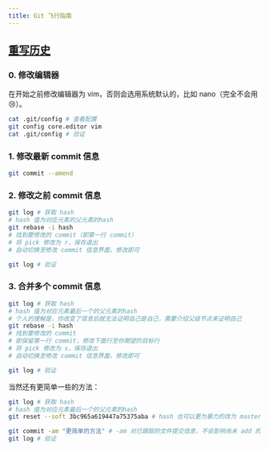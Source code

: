 ```yaml
---
title: Git 飞行指南
---
```


## [重写历史](https://git-scm.com/book/zh/v2/Git-%E5%B7%A5%E5%85%B7-%E9%87%8D%E5%86%99%E5%8E%86%E5%8F%B2)

### 0. 修改编辑器

在开始之前修改编辑器为 vim，否则会选用系统默认的，比如 nano（完全不会用 :cry:）。

```bash
cat .git/config # 查看配置
git config core.editor vim
cat .git/config # 验证
```

### 1. 修改最新 commit 信息

```bash
git commit --amend
```

### 2. 修改之前 commit 信息

```bash
git log # 获取 hash
# hash 值为对应元素的父元素的hash
git rebase -i hash
# 找到要修改的 commit（即第一行 commit）
# 将 pick 修改为 r，保存退出
# 自动切换至修改 commit 信息界面，修改即可

git log # 验证

```

### 3. 合并多个 commit 信息

```bash
git log # 获取 hash
# hash 值为对应元素最后一个的父元素的hash
# 个人的理解是，你改变了信息后就无法证明自己是自己，需要介绍父级节点来证明自己
git rebase -i hash
# 找到要修改的 commit
# 即保留第一行 commit，修改下面行至你期望的目标行
# 将 pick 修改为 s，保存退出
# 自动切换至修改 commit 信息界面，修改即可

git log # 验证
```

当然还有更简单一些的方法：

```bash
git log # 获取 hash
# hash 值为对应元素最后一个的父元素的hash
git reset --soft 3bc965a619447a75375aba # hash 也可以更为暴力的改为 master（对应分支名,一般是以 feature/bugfix 创建分支，所以该行为简单粗暴）

git commit -am "更简单的方法" # -am 对已跟踪的文件提交信息，不会影响尚未 add 的文件
git log # 验证
```

